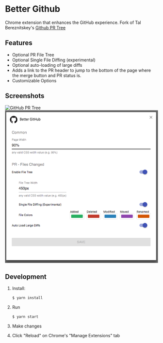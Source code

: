 # Better Github

Chrome extension that enhances the GitHub experience. Fork of Tal Bereznitskey's [Github PR Tree](https://github.com/berzniz/github_pr_tree)

## Features

- Optional PR File Tree
- Optional Single File Diffing (experimental)
- Optional auto-loading of large diffs
- Adds a link to the PR header to jump to the bottom of the page where the merge button and PR status is.
- Customizable Options

## Screenshots

![GitHub PR Tree](assets/screenshot.png "GitHub Pull Request")
![Options](assets/screenshot_options.png "Options")

## Development

1. Install:
    ```bash
    $ yarn install
    ```

2. Run
    ```bash
    $ yarn start
    ```

3. Make changes

4. Click "Reload" on Chrome's "Manage Extensions" tab
